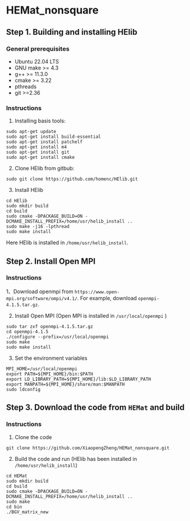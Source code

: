 # HEMat_nonsquare
## Step 1. Building and installing HElib
### General prerequisites
* Ubuntu 22.04 LTS
* GNU make >= 4.3
* g++ >= 11.3.0
* cmake >= 3.22
* pthreads
* git >=2.36
### Instructions
1. Installing basis tools:
```
sudo apt-get update
sudo apt-get install build-essential
sudo apt-get install patchelf
sudo apt-get install m4
sudo apt-get install git
sudo apt-get install cmake
```
2. Clone HElib from gitbub:
```
sudo git clone https://github.com/homenc/HElib.git
```
3. Install HElib
```
cd HElib
sudo mkdir build
cd build
sudo cmake -DPACKAGE_BUILD=ON -DCMAKE_INSTALL_PREFIX=/home/usr/helib_install ..
sudo make -j16 -lpthread
sudo make install
```
Here HElib is installed in `/home/usr/helib_install`. 

## Step 2. Install Open MPI 
### Instructions

1、Download openmpi from `https://www.open-mpi.org/software/ompi/v4.1/`. For example, download `openmpi-4.1.5.tar.gz`.

2. Install Open MPI (Open MPI is installed in `/usr/local/openmpi` )
```
sudo tar zxf openmpi-4.1.5.tar.gz
cd openmpi-4.1.5
./configure --prefix=/usr/local/openmpi
sudo make
sudo make install
```

3. Set the environment variables
```
MPI_HOME=/usr/local/openmpi
export PATH=${MPI_HOME}/bin:$PATH
export LD_LIBRARY_PATH=${MPI_HOME}/lib:$LD_LIBRARY_PATH
export MANPATH=${MPI_HOME}/share/man:$MANPATH
sudo ldconfig
```

## Step 3. Download the code from `HEMat` and build

### Instructions

1. Clone the code
```
git clone https://github.com/XiaopengZheng/HEMat_nonsquare.git
```

2. Build the code and run (HElib has been installed in `/home/usr/helib_install`)
```
cd HEMat
sudo mkdir build
cd build
sudo cmake -DPACKAGE_BUILD=ON -DCMAKE_INSTALL_PREFIX=/home/usr/helib_install ..
sudo make
cd bin
./BGV_matrix_new
```



